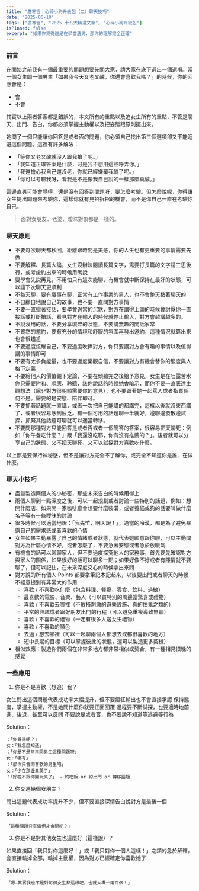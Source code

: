 ```yaml
---
title: "廣寒宮｜心碎小狗升級包（二）聊天技巧"
date: "2025-06-10"
tags: ["廣寒宮", "2025 十五大精選文章", "心碎小狗升級包"]
isPinned: false
excerpt: "如果你覺得這是在學當渣男，那你的理解完全正確"
--- 
```


### 前言
在開始之前我有一個最重要的問題想要先問大家，請大家在底下選出一個選項。當一個女生問一個男生「如果我今天又老又醜，你還會喜歡我嗎？」的時候，你的回應會是：

- 會
- 不會

其實以上兩者答案都是錯誤的，本文所有的重點以及追女生所有的重點，不管是聊天、出門、告白，你都必須掌握主動權以及把姿態跟原則擺出來。

她問了一個只能讓你回答是或者否的問題，你必須自己找出第三個選項卻又不能迴避這個問題。這裡有許多解法：

- 「等你又老又醜就沒人跟我搶了呢。」
- 「我知道正確答案是什麼，可是我不想用這些呼弄你。」
- 「我還擔心我自己還沒老，你就已經嫌棄我醜了呢。」
- 「你可以考驗我呀，看我是不是像我自己說的一樣那麼真誠。」

這邊直男可能會覺得，還是沒有回答到問題呀，要怎麼考驗。但怎麼說呢，你得讓女生提出問題來考驗你，這樣你就有見招拆招的機會，而不是你自己一直在考驗你自己。

> 面對女朋友、老婆、曖昧對象都是一樣的。

### 聊天原則

- 不要每次聊天都秒回，距離跟時間是美感，你的人生也有更重要的事情需要先做
- 不要解釋、長篇大論，女生沒辦法閱讀長篇文字，需要打長篇的文字請三思後行，或考慮約出來的時候用嘴說
- 要學會先説再見，不用怕只有這次能聊，有機會就中斷保持在最好的狀態，可以讓下次聊天更順利
- 不每天聊，要有趣事在聊，正常有工作事業的男人，也不會整天黏著聊天的
- 不自顧自地說自己的故事，也不要一直問對方事情
- 不要一直搶著接話，要學會適當的沉默，對方在講得上頭的時候會討厭你一直接話或打斷搶話，看見對方在輸入的時候就停止輸入，對方會越講越多的。
- 不說沒用的話，不要分享瑣碎的狀態，不要講無趣的閒話家常
- 不貿然的邀約，要有充分的情境和舒服的氛圍再發出邀約，這種情況就算出來也會很尷尬
- 不要過度炫耀自己，不要過度吹捧對方，你只要講對方會有趣的事情以及值得講的事情即可
- 不要有太多負能量，也不要過度樂觀自信，不要讓對方有機會替你的態度與人格下定義
- 不要給他人的價值觀下定論，不要在傾聽完之後給予意見，女生是在吐露苦水你只需要附和、順應、聆聽，該你說話的時候她會暗示，而你不要一直表達主觀想法（除非對方很明顯需要你的意見），也不要跟著她一起罵人或者指責任何不是。需要的是安慰、陪伴即可。
- 不要抓著話題就一直講，或者一次把自己能講的都講完，這樣以後就沒東西講了，或者很容易感到疲乏。有一個可用的話題聊一半就好，邊聊邊發散邊試探，抓緊其他話題可聊就可以適當轉移。
- 不要問那種對方只能回答是或者否或者一個簡答的答案，很容易把天聊死：例如「你午餐吃什麼？」跟「我還沒吃耶，你有沒有推薦的？」。後者就可以分享自己的狀態、又不把天聊死、又可以試探對方喜歡吃什麼。

以上都是要保持神秘感，但不是讓對方完全不了解你，或完全不知道你是誰、在做什麼。

### 聊天小技巧
- 盡量製造兩個人的小秘密，那些未來告白的時候用得上
- 兩個人聊到一點深度之後，可以一起規劃或者討論一些特別的話題，例如：想開什麼店、如果開一家咖啡廳會想要什麼裝潢，或者養貓或狗的話要叫做什麼名子等有一些曖昧的討論
- 很多時候可以適當地說：「我先忙，明天說！」，適當的冷漠，都是為了避免暴露自己的需求感或者喜歡的心情
- 女生如果主動暴露了自己的情緒或者狀態，就代表她願意跟你聊，可以主動問對方為什麼心情不好，或者怎麼了，不要急著安慰或者急於放暖氣
- 有機會的話可以聊聊家人，但不要過度探究他人的家務事，首先要先確認對方與家人的關係，如果很好的話可以聊多一點；如果好像不好或者有隱情就不要聊了，但可以記住，在未來深度交心的時候拿出來問
- 對方說的所有個人 Points 都要拿筆記本記起來，以後要出門或者聊天的時候不經意提到有非常大的作用
    - 喜歡 / 不喜歡吃什麼（包含料理、餐廳、零食、飲料、過敏）
    - 最喜歡的電影、音樂、藝人（可以買特別的周邊當驚喜或禮物）
    - 喜歡 / 不喜歡去哪裡（不敢搭刺激的遊樂設施、真的怕鬼之類的）
    - 平常的興趣或者跟好朋友出門的行程（可以避免重複導致無聊）
    - 喜歡 / 不喜歡的禮物（一定有很多人送女生禮物）
    - 喜歡 / 不喜歡的顏色
    - 去過 / 想去哪裡（可以一起聊兩個人都想去或都很喜歡的地方）
    - 短中長期的目標（可以掌握彼此的狀態，還可以製造更多契機）
- 相似效應：製造你們兩個在非常多地方都非常相似或契合，有一種相見恨晚的感覺

### 一些應用

1. 你是不是喜歡（想追）我？

女生問出這個問題代表成功率大幅提升，但不要瘋狂輸出也不會直接承認
保持態度，掌握主動權，不是她問什麼你就要正面回覆
過程要不斷試探，也要適時地前進、後退，甚至可以反問
不要說是或者否，也不要說不知道等逃避等行為

Solution：
```
：「你覺得呢？」
女：「我怎麼知道」
：「你是不是常常問男生這種問題呀」
女：「哪有」
：「那你只會問喜歡的男生吧」
女：「少在那邊臭美了」
：「好啦不跟你開玩笑了」 → 約吃飯 or 約出門 or 轉移話題
```
2. 你交過幾個女朋友？

問出這題代表成功率提升不少，但不要直接深情告白說對方是最後一個

Solution：
```
「這種問題只有情侶才會問吧？」
```
3. 你是不是對其他女生也這麼好（這樣說）？

如果直接回「我只對你這麼好！」或「我只對你一個人這樣！」之類的急於解釋，會直接輸掉全部，輸掉主動權，因為對方已經確定你喜歡她了

Solution：
```
「嗯…其實我也不是對每個女生都這樣吧，也就大概一兩百個！」
```